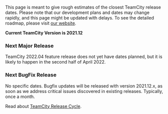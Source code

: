[//]: # (title: Roadmap Outline)
[//]: # (auxiliary-id: Roadmap Outline)

This page is meant to give rough estimates of the closest TeamCity release dates. Please note that our development plans and dates may change rapidly, and this page might be updated with delays. To see the detailed roadmap, please visit [our website](https://www.jetbrains.com/teamcity/roadmap/#teamcity-roadmap).

__Current TeamCity Version is 2021.12__

### Next Major Release

TeamCity 2022.04 feature release does not yet have dates planned, but it is likely to happen in the second half of April 2022.

### Next BugFix Release

No specific dates. Bugfix updates will be released with version 2021.12.x, as soon as we address critical issues discovered in existing releases. Typically, once a month.

Read about [TeamCity Release Cycle](teamcity-release-cycle.md).
